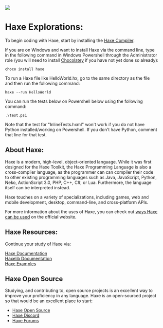 <img src="https://raw.githubusercontent.com/rtoal/polyglot/master/docs/resources/haxe-logo-64.png">

# Haxe Explorations:

To begin coding with Haxe, start by installing the [Haxe Compiler](https://haxe.org/download/).

If you are on Windows and want to install Haxe via the command line, type in the following command in Windows Powershell through the Administrator role (you will need to install [Chocolatey](https://chocolatey.org/install) if you have not yet done so already):

```
choco install haxe
```

To run a Haxe file like HelloWorld.hx, go to the same directory as the file and then run the following command:

```
haxe --run HelloWorld
```

You can run the tests below on Powershell below using the following command:

```
.\test.ps1
```

Note that the test for "InlineTests.hxml" won't work if you do not have Python installed/working on Powershell. If you don't have Python, comment that line for that test.

## About Haxe:

Haxe is a modern, high-level, object-oriented language. While it was first designed for the Haxe Toolkit, the Haxe Programming Language is also a cross-compiler language, as the programmer can can compiler their code to other existing programming languages such as Java, JavaScript, Python, Neko, ActionScript 3.0, PHP, C++, C#, or Lua. Furthermore, the language itself can be interpreted instead.

Haxe touches on a variety of specializations, including games, web and mobile development, desktop, command-line, and cross-platform APIs.

For more information about the uses of Haxe, you can check out [ways Haxe can be used](https://haxe.org/use-cases/) on the official website.

## Haxe Resources:

Continue your study of Haxe via:

[Haxe Documentation](https://haxe.org/documentation/introduction/)  
[Haxelib Documentation](https://lib.haxe.org/)  
[Haxe Examples](https://ashes999.github.io/learnhaxe/index.html)

## Haxe Open Source

Studying, and contributing to, open source projects is an excellent way to improve your proficiency in any language. Haxe is an open-sourced project so that would be an excellent place to start:

- [Haxe Open Source](https://github.com/HaxeFoundation)
- [Haxe Discord](https://discord.com/invite/0uEuWH3spjck73Lo)
- [Haxe Forums](https://community.haxe.org/)
